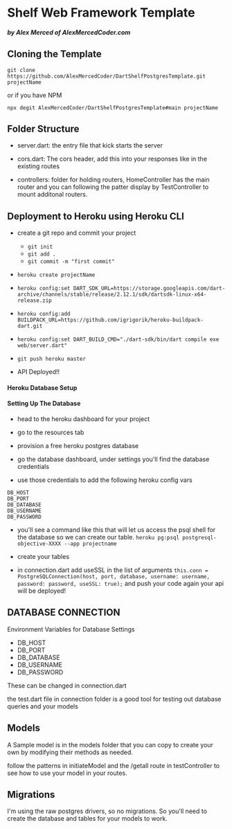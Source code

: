# Shelf Web Framework Template
##### by Alex Merced of AlexMercedCoder.com

## Cloning the Template

`git clone https://github.com/AlexMercedCoder/DartShelfPostgresTemplate.git projectName`

or if you have NPM

`npx degit AlexMercedCoder/DartShelfPostgresTemplate#main projectName`

## Folder Structure

- server.dart: the entry file that kick starts the server

- cors.dart: The cors header, add this into your responses like in the existing routes

- controllers: folder for holding routers, HomeController has the main router and you can following the patter display by TestController to mount additonal routers.

## Deployment to Heroku using Heroku CLI

- create a git repo and commit your project
    - `git init`
    - `git add .`
    - `git commit -m "first commit"`

- `heroku create projectName`

- `heroku config:set DART_SDK_URL=https://storage.googleapis.com/dart-archive/channels/stable/release/2.12.1/sdk/dartsdk-linux-x64-release.zip`

- `heroku config:add BUILDPACK_URL=https://github.com/igrigorik/heroku-buildpack-dart.git`

- `heroku config:set DART_BUILD_CMD="./dart-sdk/bin/dart compile exe web/server.dart"`

- `git push heroku master`

- API Deployed!!

#### Heroku Database Setup

#### Setting Up The Database

- head to the heroku dashboard for your project

- go to the resources tab

- provision a free heroku postgres database

- go the database dashboard, under settings you'll find the database credentials

- use those credentials to add the following heroku config vars

```
DB_HOST
DB_PORT
DB_DATABASE
DB_USERNAME
DB_PASSWORD
```

- you'll see a command like this that will let us access the psql shell for the database so we can create our table. `heroku pg:psql postgresql-objective-XXXX --app projectname`

- create your tables

- in connection.dart add useSSL in the list of arguments `this.conn = PostgreSQLConnection(host, port, database, username: username, password: password, useSSL: true);` and push your code again your api will be deployed!


## DATABASE CONNECTION

Environment Variables for Database Settings

- DB_HOST
- DB_PORT
- DB_DATABASE
- DB_USERNAME
- DB_PASSWORD

These can be changed in connection.dart

the test.dart file in connection folder is a good tool for testing out database queries and your models

## Models

A Sample model is in the models folder that you can copy to create your own by modifying their methods as needed.

follow the patterns in initiateModel and the /getall route in testController to see how to use your model in your routes.

## Migrations

I'm using the raw postgres drivers, so no migrations. So you'll need to create the database and tables for your models to work.

